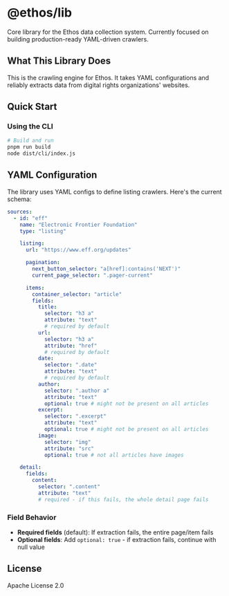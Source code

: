# @ethos/lib

Core library for the Ethos data collection system. Currently focused on building production-ready YAML-driven crawlers.

## What This Library Does

This is the crawling engine for Ethos. It takes YAML configurations and reliably extracts data from digital rights organizations' websites.

## Quick Start

### Using the CLI

```bash
# Build and run
pnpm run build
node dist/cli/index.js
```

## YAML Configuration

The library uses YAML configs to define listing crawlers. Here's the current schema:

```yaml
sources:
  - id: "eff"
    name: "Electronic Frontier Foundation"
    type: "listing"

    listing:
      url: "https://www.eff.org/updates"

      pagination:
        next_button_selector: "a[href]:contains('NEXT')"
        current_page_selector: ".pager-current"

      items:
        container_selector: "article"
        fields:
          title:
            selector: "h3 a"
            attribute: "text"
            # required by default
          url:
            selector: "h3 a"
            attribute: "href"
            # required by default
          date:
            selector: ".date"
            attribute: "text"
            # required by default
          author:
            selector: ".author a"
            attribute: "text"
            optional: true # might not be present on all articles
          excerpt:
            selector: ".excerpt"
            attribute: "text"
            optional: true # might not be present on all articles
          image:
            selector: "img"
            attribute: "src"
            optional: true # not all articles have images

    detail:
      fields:
        content:
          selector: ".content"
          attribute: "text"
          # required - if this fails, the whole detail page fails
```

### Field Behavior

- **Required fields** (default): If extraction fails, the entire page/item fails
- **Optional fields**: Add `optional: true` - if extraction fails, continue with null value

## License

Apache License 2.0
